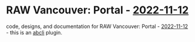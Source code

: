 # RAW Vancouver: Portal - [2022-11-12](https://rawartists.com/vancouver)

code, designs, and documentation for RAW Vancouver: Portal - [2022-11-12](https://rawartists.com/vancouver) - this is an [abcli](https://github.com/kamangir/awesome-bash-cli) plugin.

